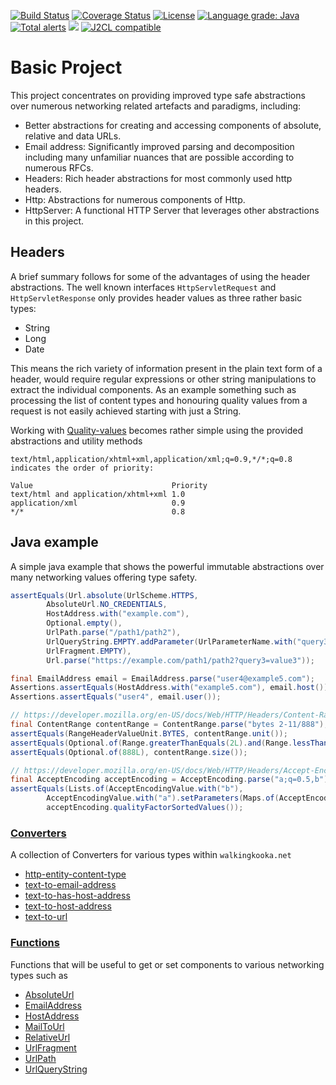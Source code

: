 [![Build Status](https://github.com/mP1/walkingkooka-net/actions/workflows/build.yaml/badge.svg)](https://github.com/mP1/walkingkooka-net/actions/workflows/build.yaml/badge.svg)
[![Coverage Status](https://coveralls.io/repos/github/mP1/walkingkooka-net/badge.svg?branch=master)](https://coveralls.io/github/mP1/walkingkooka-net?branch=master)
[![License](https://img.shields.io/badge/License-Apache%202.0-blue.svg)](https://opensource.org/licenses/Apache-2.0)
[![Language grade: Java](https://img.shields.io/lgtm/grade/java/g/mP1/walkingkooka-net.svg?logo=lgtm&logoWidth=18)](https://lgtm.com/projects/g/mP1/walkingkooka-net/context:java)
[![Total alerts](https://img.shields.io/lgtm/alerts/g/mP1/walkingkooka-net.svg?logo=lgtm&logoWidth=18)](https://lgtm.com/projects/g/mP1/walkingkooka-net/alerts/)
![](https://tokei.rs/b1/github/mP1/walkingkooka-net)
[![J2CL compatible](https://img.shields.io/badge/J2CL-compatible-brightgreen.svg)](https://github.com/mP1/j2cl-central)

# Basic Project

This project concentrates on providing improved type safe abstractions over numerous networking related artefacts and
paradigms, including:

- Better abstractions for creating and accessing components of absolute, relative and data URLs.
- Email address: Significantly improved parsing and decomposition including many unfamiliar nuances that are possible
  according to numerous RFCs.
- Headers: Rich header abstractions for most commonly used http headers.
- Http: Abstractions for numerous components of Http.
- HttpServer: A functional HTTP Server that leverages other abstractions in this project.


## Headers

A brief summary follows for some of the advantages of using the header abstractions. The well known interfaces 
`HttpServletRequest` and `HttpServletResponse` only provides header values as three rather basic types:
- String
- Long
- Date

This means the rich variety of information present in the plain text form of a header, would require regular expressions
or other string manipulations to extract the individual components. As an example something such as processing
the list of content types and honouring quality values from a request is not easily achieved starting with just a String.

Working with [Quality-values](https://developer.mozilla.org/en-US/docs/Glossary/Quality_values) becomes rather simple
using the provided abstractions and utility methods

    text/html,application/xhtml+xml,application/xml;q=0.9,*/*;q=0.8
    indicates the order of priority:

    Value	                            Priority
    text/html and application/xhtml+xml	1.0
    application/xml	                    0.9
    */*                                 0.8



## Java example

A simple java example that shows the powerful immutable abstractions over many networking values offering type safety.

```java
assertEquals(Url.absolute(UrlScheme.HTTPS,
        AbsoluteUrl.NO_CREDENTIALS,
        HostAddress.with("example.com"),
        Optional.empty(),
        UrlPath.parse("/path1/path2"),
        UrlQueryString.EMPTY.addParameter(UrlParameterName.with("query3"), "value3"),
        UrlFragment.EMPTY),
        Url.parse("https://example.com/path1/path2?query3=value3"));

final EmailAddress email = EmailAddress.parse("user4@example5.com");
Assertions.assertEquals(HostAddress.with("example5.com"), email.host());
Assertions.assertEquals("user4", email.user());

// https://developer.mozilla.org/en-US/docs/Web/HTTP/Headers/Content-Range
final ContentRange contentRange = ContentRange.parse("bytes 2-11/888");
assertEquals(RangeHeaderValueUnit.BYTES, contentRange.unit());
assertEquals(Optional.of(Range.greaterThanEquals(2L).and(Range.lessThanEquals(11L))), contentRange.range());
assertEquals(Optional.of(888L), contentRange.size());

// https://developer.mozilla.org/en-US/docs/Web/HTTP/Headers/Accept-Encoding
final AcceptEncoding acceptEncoding = AcceptEncoding.parse("a;q=0.5,b");
assertEquals(Lists.of(AcceptEncodingValue.with("b"),
        AcceptEncodingValue.with("a").setParameters(Maps.of(AcceptEncodingValueParameterName.with("q"), 0.5f))),
        acceptEncoding.qualityFactorSortedValues());
```

### [Converters](https://github.com/mP1/walkingkooka-convert/blob/master/src/main/java/walkingkooka/convert/Converter.java)

A collection of Converters for various types within `walkingkooka.net`

- [http-entity-content-type](https://github.com/mP1/walkingkooka-net/blob/master/src/main/java/walkingkooka/net/convert/NetConverterHttpEntityWithContentType.java)
- [text-to-email-address](https://github.com/mP1/walkingkooka-net/blob/master/src/main/java/walkingkooka/net/convert/NetConverterTextToEmailAddress.java)
- [text-to-has-host-address](https://github.com/mP1/walkingkooka-net/blob/master/src/main/java/walkingkooka/net/convert/NetConverterTextToHasHostAddress.java)
- [text-to-host-address](https://github.com/mP1/walkingkooka-net/blob/master/src/main/java/walkingkooka/net/convert/NetConverterTextToHostAddress.java)
- [text-to-url](https://github.com/mP1/walkingkooka-net/blob/master/src/main/java/walkingkooka/net/convert/NetConverterTextToUrl.java)

### [Functions](https://github.com/mP1/walkingkooka-tree/blob/master/src/main/java/walkingkooka/tree/expression/function/ExpressionFunction.java)

Functions that will be useful to get or set components to various networking types such as

- [AbsoluteUrl](https://github.com/mP1/walkingkooka-net/blob/master/src/main/java/walkingkooka/net/AbsoluteUrl.java)
- [EmailAddress](https://github.com/mP1/walkingkooka-net/blob/master/src/main/java/walkingkooka/net/email/EmailAddress.java)
- [HostAddress](https://github.com/mP1/walkingkooka-net/blob/master/src/main/java/walkingkooka/net/HostAddress.java)
- [MailToUrl](https://github.com/mP1/walkingkooka-net/blob/master/src/main/java/walkingkooka/net/MailToUrl.java)
- [RelativeUrl](https://github.com/mP1/walkingkooka-net/blob/master/src/main/java/walkingkooka/net/RelativeUrl.java)
- [UrlFragment](https://github.com/mP1/walkingkooka-net/blob/master/src/main/java/walkingkooka/net/UrlFragment.java)
- [UrlPath](https://github.com/mP1/walkingkooka-net/blob/master/src/main/java/walkingkooka/net/UrlPath.java)
- [UrlQueryString](https://github.com/mP1/walkingkooka-net/blob/master/src/main/java/walkingkooka/net/UrlQueryString.java)

